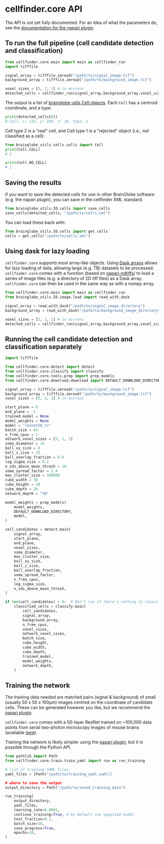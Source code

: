 # cellfinder.core API

The API is not yet fully documented.
For an idea of what the parameters do, see the [documentation for the napari plugin](napari-plugin/index).

## To run the full pipeline (cell candidate detection and classification)

```python
from cellfinder.core.main import main as cellfinder_run
import tifffile

signal_array = tifffile.imread("/path/to/signal_image.tif")
background_array = tifffile.imread("/path/to/background_image.tif")

voxel_sizes = [5, 2, 2] # in microns
detected_cells = cellfinder_run(signal_array,background_array,voxel_sizes)
```

The output is a list of [brainglobe-utils Cell objects](https://github.com/brainglobe/brainglobe-utils/blob/main/brainglobe_utils/cells/cells.py).
Each `Cell` has a centroid coordinate, and a type:

```python
print(detected_cells[0])
# Cell: x: 132, y: 308, z: 10, type: 2
```

Cell type 2 is a "real" cell, and Cell type 1 is a "rejected" object (i.e., not classified as a cell):

```python
from brainglobe_utils.cells.cells import Cell
print(Cell.CELL)
# 2

print(Cell.NO_CELL)
# 1
```

## Saving the results

If you want to save the detected cells for use in other BrainGlobe software (e.g. the napari plugin), you can save in the cellfinder XML standard:

```python
from brainglobe_utils.IO.cells import save_cells
save_cells(detected_cells, "/path/to/cells.xml")
```

You can load these back with:

```python
from brainglobe_utils.IO.cells import get_cells
cells = get_cells("/path/to/cells.xml")
```

## Using dask for lazy loading

`cellfinder.core` supports most array-like objects.
Using [Dask arrays](https://docs.dask.org/en/latest/array.html) allows for lazy loading of data, allowing large (e.g. TB) datasets to be processed.
`cellfinder.core` comes with a function (based on [napari-ndtiffs](https://github.com/tlambert03/napari-ndtiffs)) to load a series of image files (e.g. a directory of 2D tiff files) as a Dask array.
`cellfinder.core` can then be used in the same way as with a numpy array.

```python
from cellfinder.core.main import main as cellfinder_run
from brainglobe_utils.IO.image.load import read_with_dask

signal_array = read_with_dask("/path/to/signal_image_directory")
background_array = read_with_dask("/path/to/background_image_directory")

voxel_sizes = [5, 2, 2] # in microns
detected_cells = cellfinder_run(signal_array,background_array,voxel_sizes)
```

## Running the cell candidate detection and classification separately

```python
import tifffile

from cellfinder.core.detect import detect
from cellfinder.core.classify import classify
from cellfinder.core.tools.prep import prep_models
from cellfinder.core.download.download import DEFAULT_DOWNLOAD_DIRECTORY

signal_array = tifffile.imread("/path/to/signal_image.tif")
background_array = tifffile.imread("/path/to/background_image.tif")
voxel_sizes = [5, 2, 2] # in microns

start_plane = 0
end_plane = -1
trained_model = None
model_weights = None
model = "resnet50_tv"
batch_size = 64
n_free_cpus = 2
network_voxel_sizes = [5, 1, 1]
soma_diameter = 16
ball_xy_size = 6
ball_z_size = 15
ball_overlap_fraction = 0.6
log_sigma_size = 0.2
n_sds_above_mean_thresh = 10
soma_spread_factor = 1.4
max_cluster_size = 100000
cube_width = 50
cube_height = 50
cube_depth = 20
network_depth = "50"

model_weights = prep_models(
    model_weights,
    DEFAULT_DOWNLOAD_DIRECTORY, 
    model,
)

cell_candidates = detect.main(
    signal_array,
    start_plane,
    end_plane,
    voxel_sizes,
    soma_diameter,
    max_cluster_size,
    ball_xy_size,
    ball_z_size,
    ball_overlap_fraction,
    soma_spread_factor,
    n_free_cpus,
    log_sigma_size,
    n_sds_above_mean_thresh,
)

if len(cell_candidates) > 0:  # Don't run if there's nothing to classify
    classified_cells = classify.main(
        cell_candidates,
        signal_array,
        background_array,
        n_free_cpus,
        voxel_sizes,
        network_voxel_sizes,
        batch_size,
        cube_height,
        cube_width,
        cube_depth,
        trained_model,
        model_weights,
        network_depth,
    )
```

## Training the network

The training data needed are matched pairs (signal & background) of small (usually 50 x 50 x 100&#956;m) images centred on the coordinate of candidate cells.
These can be generated however you like, but we recommend the [napari plugin](napari-plugin/training-data-generation).

`cellfinder.core` comes with a 50-layer ResNet trained on ~100,000 data points from serial two-photon microscopy images of mouse brains (available [here](https://gin.g-node.org/cellfinder/training_data)).

Training the network is likely simpler using the [napari plugin](napari-plugin/training-the-network), but it is possible through the Python API.

```python
from pathlib import Path
from cellfinder.core.train.train_yaml import run as run_training

# list of training YAML files
yaml_files = [Path("/path/to/training_yaml.yaml)]

# where to save the output
output_directory = Path("/path/to/saved_training_data")

run_training(
    output_directory,
    yaml_files,
    learning_rate=0.0001,
    continue_training=True, # by default use supplied model
    test_fraction=0.1,
    batch_size=16,
    save_progress=True,
    epochs=10,
)
```
